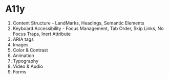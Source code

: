# A11y

1. Content Structure - LandMarks, Headings, Semantic Elements
2. Keyboard Accessibility - Focus Management, Tab Order, Skip Links, No Focus Traps, Inert Attribute
3. ARIA tags
4. Images
5. Color & Contrast
6. Animation
7. Typography
8. Video & Audio
9. Forms

